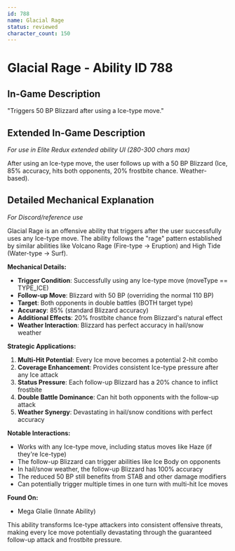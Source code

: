 ```yaml
---
id: 788
name: Glacial Rage
status: reviewed
character_count: 150
---
```


# Glacial Rage - Ability ID 788

## In-Game Description
"Triggers 50 BP Blizzard after using a Ice-type move."

## Extended In-Game Description
*For use in Elite Redux extended ability UI (280-300 chars max)*

After using an Ice-type move, the user follows up with a 50 BP Blizzard (Ice, 85% accuracy, hits both opponents, 20% frostbite chance. Weather-based). 

## Detailed Mechanical Explanation
*For Discord/reference use*

Glacial Rage is an offensive ability that triggers after the user successfully uses any Ice-type move. The ability follows the "rage" pattern established by similar abilities like Volcano Rage (Fire-type -> Eruption) and High Tide (Water-type -> Surf).

**Mechanical Details:**
- **Trigger Condition**: Successfully using any Ice-type move (moveType == TYPE_ICE)
- **Follow-up Move**: Blizzard with 50 BP (overriding the normal 110 BP)
- **Target**: Both opponents in double battles (BOTH target type)
- **Accuracy**: 85% (standard Blizzard accuracy)
- **Additional Effects**: 20% frostbite chance from Blizzard's natural effect
- **Weather Interaction**: Blizzard has perfect accuracy in hail/snow weather

**Strategic Applications:**
1. **Multi-Hit Potential**: Every Ice move becomes a potential 2-hit combo
2. **Coverage Enhancement**: Provides consistent Ice-type pressure after any Ice attack
3. **Status Pressure**: Each follow-up Blizzard has a 20% chance to inflict frostbite
4. **Double Battle Dominance**: Can hit both opponents with the follow-up attack
5. **Weather Synergy**: Devastating in hail/snow conditions with perfect accuracy

**Notable Interactions:**
- Works with any Ice-type move, including status moves like Haze (if they're Ice-type)
- The follow-up Blizzard can trigger abilities like Ice Body on opponents
- In hail/snow weather, the follow-up Blizzard has 100% accuracy
- The reduced 50 BP still benefits from STAB and other damage modifiers
- Can potentially trigger multiple times in one turn with multi-hit Ice moves

**Found On:**
- Mega Glalie (Innate Ability)

This ability transforms Ice-type attackers into consistent offensive threats, making every Ice move potentially devastating through the guaranteed follow-up attack and frostbite pressure.